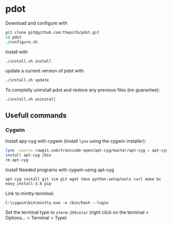 # pdot

Download and configure with
```bash
git clone git@github.com:thepith/pdot.git
cd pdot
./configure.sh
```
Install with
```bash
./install.sh install
```
update a current version of pdot with
```bash
./install.sh update
```
To completly uninstall pdot and restore any previous files (no guarantee):
```bash
./install.sh uninstall
```

## Usefull commands
### Cygwin
Install apy-cyg with cygwin (install `lynx` using the cygwin installer):
```bash
lynx -source rawgit.com/transcode-open/apt-cyg/master/apt-cyg > apt-cyg
install apt-cyg /bin
rm apt-cyg
```
Install Needed programs with cygwin using apt-cyg
```bash
apt-cyg install git vim git wget tmux python-setuptools curl make bc
easy_install-3.6 pip
```

Link to mintty-terminal:
```
C:\cygwin\bin\mintty.exe -e /bin/bash --login
```
Set the terminal type to `xterm-256color` (right click on the terminal > Options... > Terminal > Type)
